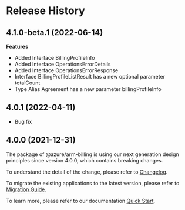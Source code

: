 # Release History
    
## 4.1.0-beta.1 (2022-06-14)
    
**Features**

  - Added Interface BillingProfileInfo
  - Added Interface OperationsErrorDetails
  - Added Interface OperationsErrorResponse
  - Interface BillingProfileListResult has a new optional parameter totalCount
  - Type Alias Agreement has a new parameter billingProfileInfo
    
## 4.0.1 (2022-04-11)

  - Bug fix

## 4.0.0 (2021-12-31)

The package of @azure/arm-billing is using our next generation design principles since version 4.0.0, which contains breaking changes.

To understand the detail of the change, please refer to [Changelog](https://aka.ms/js-track2-changelog).

To migrate the existing applications to the latest version, please refer to [Migration Guide](https://aka.ms/js-track2-migration-guide).

To learn more, please refer to our documentation [Quick Start](https://aka.ms/js-track2-quickstart).
